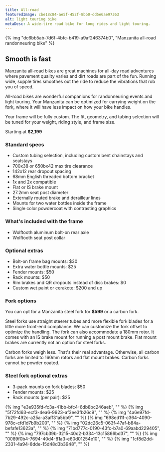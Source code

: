 ```yaml
---
title: All-road
featuredImage: cbe18c84-ae5f-452f-8bb0-dd5e6ae97363
alt: light touring bike
metaDesc: A wide-tire road bike for long rides and light touring.
---
```


{% img "dc6bb5ab-7d6f-4bfc-b419-a9af246374b0", "Manzanita all-road randonneuring bike" %}

## Smooth is fast

Manzanita all-road bikes are great machines for all-day road adventures where pavement quality varies and dirt roads are part of the fun. Running wide, supple tires smoothes out the ride to reduce the vibrations that rob you of speed.

All-road bikes are wonderful companions for randonneuring events and light touring. Your Manzanita can be optimized for carrying weight on the fork, where it will have less impact on how your bike handles.

Your frame will be fully custom. The fit, geometry, and tubing selection will be tuned for your weight, riding style, and frame size.

Starting at **$2,199**

### Standard specs

-  Custom tubing selection, including custom bent chainstays and seatstays
- 700x38 or 650bx42 max tire clearance
- 142x12 rear dropout spacing
- 68mm English threaded bottom bracket
- 1x and 2x compatible
- Flat or IS brake mount
- 27.2mm seat post diameter
- Externally routed brake and derailleur lines
- Mounts for two water bottles inside the frame
- Single color powdercoat with contrasting graphics

### What's included with the frame

- Wolftooth aluminum bolt-on rear axle
- Wolftooth seat post collar

### Optional extras

- Bolt-on frame bag mounts: $30
- Extra water bottle mounts: $25
- Fender mounts: $50
- Rack mounts: $50
- Rim brakes and QR dropouts instead of disc brakes: $0
- Custom wet paint or cerakote: $200 and up

### Fork options

You can opt for a Manzanita steel fork for **$599** or a carbon fork.

Steel forks use straight steerer tubes and more flexible fork blades for a little more front-end compliance. We can customize the fork offset to optimize the handling. The fork can also accommodate a 180mm rotor. It comes with an IS brake mount for running a post mount brake. Flat mount brakes are currently not an option for steel forks.

Carbon forks weigh less. That's their real advantage. Otherwise, all carbon forks are limited to 160mm rotors and flat mount brakes. Carbon forks cannot be powder coated.

### Steel fork optional extras

- 3-pack mounts on fork blades: $50
- Fender mounts: $25
- Rack mounts (per pair): $25

{% img "e3e935fd-fc3a-41bb-bfc4-6db8bc246aeb", "" %}
{% img "5f72fd63-ecf3-4ea6-9923-af3ee3fb26c9", "" %}
{% img "4a6e97fd-7b29-492c-a25a-a3aff31a5bb9", "" %}
{% img "698ed11f-c364-4090-978c-cfd1d7b9b200", "" %}
{% img "02dc26c5-063f-47af-b84a-befafe13623a", "" %}
{% img "71bd777c-0190-43fc-b7a0-69aabd229405", "" %}
{% img "797cb39b-3215-40c2-b334-13c15866bd37", "" %}
{% img "0089f0b4-7694-40d4-81a3-e60d01254e10", "" %}
{% img "1cf8d2dd-2331-4a94-8dde-15d48d3b3948", "" %}





